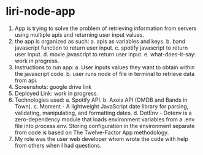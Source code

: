 # liri-node-app

1. App is trying to solve the problem of retrieving information from servers using multiple apis and returning user input values.
2. the app is organized as such:
    a. apis as variables and keys.
    b. band javascript function to return user input.
    c. spotify javascript to return user input.
    d. movie javascript to return user input.
    e. what-does-it-say: work in progress.
3. Instructions to run app:
    a. User inputs values they want to obtain within the javascript code.
    b. user runs node of file in terminal to retrieve data from api.
4. Screenshots: google drive link
5. Deployed Link: work in progress.
6. Technologies used: 
    a. Spotify API.
    b. Axois API (OMDB and Bands in Town).
    c. Moment - A lightweight JavaScript date library for parsing, validating, manipulating, and formatting dates.
    d. DotEnv - Dotenv is a zero-dependency module that loads environment variables from a .env file into process.env. Storing configuration in the environment separate from code is based on The Twelve-Factor App methodology.
7. My role was the user web developer whom wrote the code with help from others when I had questions.
